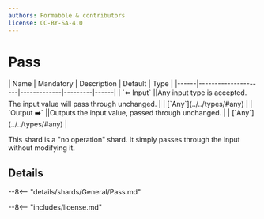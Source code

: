 ```yaml
---
authors: Formabble & contributors
license: CC-BY-SA-4.0
---
```



# Pass

<div class="sh-parameters" markdown="1">
| Name | Mandatory | Description | Default | Type |
|------|---------------------|-------------|---------|------|
| `⬅️ Input` ||Any input type is accepted. The input value will pass through unchanged. | | [`Any`](../../types/#any) |
| `Output ➡️` ||Outputs the input value, passed through unchanged. | | [`Any`](../../types/#any) |

</div>

This shard is a "no operation" shard. It simply passes through the input without modifying it.

## Details

--8<-- "details/shards/General/Pass.md"


--8<-- "includes/license.md"


